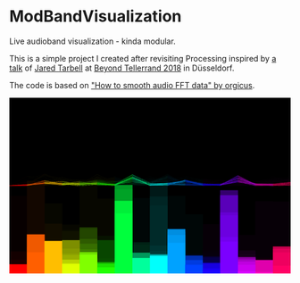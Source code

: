 # ModBandVisualization
Live audioband visualization - kinda modular.

This is a simple project I created after revisiting Processing inspired by [a talk](https://beyondtellerrand.com/events/duesseldorf-2018/speakers/jared-tarbell) of [Jared Tarbell](https://github.com/jaredtarbell) at [Beyond Tellerrand 2018](https://beyondtellerrand.com) in Düsseldorf.

The code is based on ["How to smooth audio FFT data" by orgicus](https://forum.processing.org/two/discussion/1836/how-to-smooth-audio-fft-data).

![Screenshot](screenshot.png)
